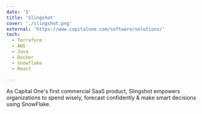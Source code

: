 ```yaml
---
date: '5'
title: 'Slingshot'
cover: './slingshot.png'
external: 'https://www.capitalone.com/software/solutions/'
tech:
  - Terraform
  - AWS
  - Java
  - Docker
  - Snowflake
  - React

---
```


As Capital One's first commercial SaaS product, Slingshot empowers organizations to spend wisely, forecast confidently & make smart decisions using SnowFlake.